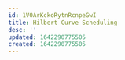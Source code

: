 ```yaml
---
id: 1V0ArKckoRytnRcnpeGwI
title: Hilbert Curve Scheduling
desc: ''
updated: 1642290775505
created: 1642290775505
---
```


